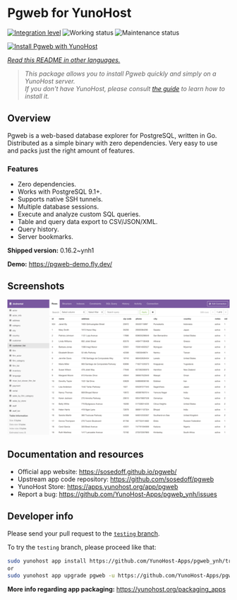 <!--
N.B.: This README was automatically generated by <https://github.com/YunoHost/apps/tree/master/tools/readme_generator>
It shall NOT be edited by hand.
-->

# Pgweb for YunoHost

[![Integration level](https://dash.yunohost.org/integration/pgweb.svg)](https://ci-apps.yunohost.org/ci/apps/pgweb/) ![Working status](https://ci-apps.yunohost.org/ci/badges/pgweb.status.svg) ![Maintenance status](https://ci-apps.yunohost.org/ci/badges/pgweb.maintain.svg)

[![Install Pgweb with YunoHost](https://install-app.yunohost.org/install-with-yunohost.svg)](https://install-app.yunohost.org/?app=pgweb)

*[Read this README in other languages.](./ALL_README.md)*

> *This package allows you to install Pgweb quickly and simply on a YunoHost server.*  
> *If you don't have YunoHost, please consult [the guide](https://yunohost.org/install) to learn how to install it.*

## Overview

Pgweb is a web-based database explorer for PostgreSQL, written in Go. Distributed as a simple binary with zero dependencies. Very easy to use and packs just the right amount of features.

### Features

- Zero dependencies.
- Works with PostgreSQL 9.1+.
- Supports native SSH tunnels.
- Multiple database sessions.
- Execute and analyze custom SQL queries.
- Table and query data export to CSV/JSON/XML.
- Query history.
- Server bookmarks.


**Shipped version:** 0.16.2~ynh1

**Demo:** <https://pgweb-demo.fly.dev/>

## Screenshots

![Screenshot of Pgweb](./doc/screenshots/screenshot.png)

## Documentation and resources

- Official app website: <https://sosedoff.github.io/pgweb/>
- Upstream app code repository: <https://github.com/sosedoff/pgweb>
- YunoHost Store: <https://apps.yunohost.org/app/pgweb>
- Report a bug: <https://github.com/YunoHost-Apps/pgweb_ynh/issues>

## Developer info

Please send your pull request to the [`testing` branch](https://github.com/YunoHost-Apps/pgweb_ynh/tree/testing).

To try the `testing` branch, please proceed like that:

```bash
sudo yunohost app install https://github.com/YunoHost-Apps/pgweb_ynh/tree/testing --debug
or
sudo yunohost app upgrade pgweb -u https://github.com/YunoHost-Apps/pgweb_ynh/tree/testing --debug
```

**More info regarding app packaging:** <https://yunohost.org/packaging_apps>
